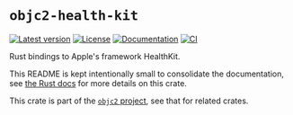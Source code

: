 # `objc2-health-kit`

[![Latest version](https://badgen.net/crates/v/objc2-health-kit)](https://crates.io/crates/objc2-health-kit)
[![License](https://badgen.net/badge/license/MIT/blue)](../LICENSE.txt)
[![Documentation](https://docs.rs/objc2-health-kit/badge.svg)](https://docs.rs/objc2-health-kit/)
[![CI](https://github.com/madsmtm/objc2/actions/workflows/ci.yml/badge.svg)](https://github.com/madsmtm/objc2/actions/workflows/ci.yml)

Rust bindings to Apple's framework HealthKit.

This README is kept intentionally small to consolidate the documentation, see
[the Rust docs](https://docs.rs/objc2-health-kit/) for more details on this crate.

This crate is part of the [`objc2` project](https://github.com/madsmtm/objc2),
see that for related crates.
